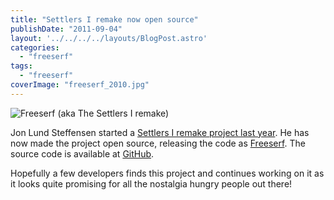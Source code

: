 ```yaml
---
title: "Settlers I remake now open source"
publishDate: "2011-09-04"
layout: '../../../../layouts/BlogPost.astro'
categories: 
  - "freeserf"
tags: 
  - "freeserf"
coverImage: "freeserf_2010.jpg"
---
```


![](/wp-content/uploads/2011/09/freeserf_2010.jpg "Freeserf (aka The Settlers I remake)")

Jon Lund Steffensen started a [Settlers I remake project last year](http://jonls.dk/2010/06/settlers-1-remake/). He has now made the project open source, releasing the code as [Freeserf](http://jonls.dk/freeserf/). The source code is available at [GitHub](https://github.com/jonls/freeserf).

Hopefully a few developers finds this project and continues working on it as it looks quite promising for all the nostalgia hungry people out there!
